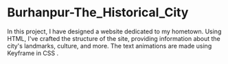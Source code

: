 # Burhanpur-The_Historical_City
In this project, I have designed a website dedicated to my hometown. Using HTML, I've crafted the structure of the site, providing information about the city's landmarks, culture, and more. The text animations are made using Keyframe in CSS .
